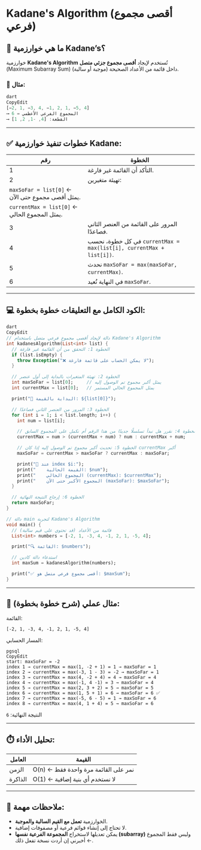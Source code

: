 # Kadane's Algorithm (أقصى مجموع فرعي)

## 📌 ما هي خوارزمية Kadane’s؟

خوارزمية **Kadane's Algorithm** تُستخدم لإيجاد **أقصى مجموع جزئي متصل** (Maximum Subarray Sum) داخل قائمة من الأعداد الصحيحة (موجبة أو سالبة).

### 🎯 مثال:

```dart
dart
CopyEdit
[−2, 1, −3, 4, −1, 2, 1, −5, 4]
⟶ المجموع الفرعي الأعظمي = 6
⟶ القطعة: [4, -1, 2, 1]

```

---

## ✅ خطوات تنفيذ خوارزمية Kadane:

| رقم | الخطوة |
| --- | --- |
| 1 | التأكد أن القائمة غير فارغة. |
| 2 | تهيئة متغيرين: |
| `maxSoFar = list[0]` ← يمثل أقصى مجموع حتى الآن. |  |
| `currentMax = list[0]` ← يمثل المجموع الحالي. |  |
| 3 | المرور على القائمة من العنصر الثاني فصاعدًا. |
| 4 | في كل خطوة، نحسب `currentMax = max(list[i], currentMax + list[i])`. |
| 5 | نحدث `maxSoFar = max(maxSoFar, currentMax)`. |
| 6 | في النهاية نُعيد `maxSoFar`. |

---

## 💻 الكود الكامل مع التعليقات خطوة بخطوة:

```dart
dart
CopyEdit
// دالة لإيجاد أقصى مجموع فرعي متصل باستخدام Kadane's Algorithm
int kadanesAlgorithm(List<int> list) {
  // الخطوة 1: التحقق من أن القائمة غير فارغة
  if (list.isEmpty) {
    throw Exception("❌ لا يمكن الحساب على قائمة فارغة");
  }

  // الخطوة 2: تهيئة المتغيرات بالبداية إلى أول عنصر
  int maxSoFar = list[0];     // يمثل أكبر مجموع تم الوصول إليه
  int currentMax = list[0];   // يمثل المجموع الحالي المستمر

  print("🔢 البداية بالقيمة: ${list[0]}");

  // الخطوة 3: المرور من العنصر الثاني فصاعدًا
  for (int i = 1; i < list.length; i++) {
    int num = list[i];

    // الخطوة 4: نقرر هل نبدأ تسلسلًا جديدًا من هذا الرقم أم نكمل على المجموع السابق
    currentMax = num > (currentMax + num) ? num : currentMax + num;

    // الخطوة 5: تحديث أكبر مجموع تم الوصول إليه إذا كان currentMax أكبر
    maxSoFar = currentMax > maxSoFar ? currentMax : maxSoFar;

    print("📍 عند index $i:");
    print("    القيمة الحالية: $num");
    print("    المجموع الحالي (currentMax): $currentMax");
    print("    المجموع الأكبر حتى الآن (maxSoFar): $maxSoFar");
  }

  // الخطوة 6: إرجاع النتيجة النهائية
  return maxSoFar;
}

// دالة main لتجربة Kadane's Algorithm
void main() {
  // قائمة من الأعداد (قد تحتوي على قيم سالبة)
  List<int> numbers = [-2, 1, -3, 4, -1, 2, 1, -5, 4];

  print("🔍 القائمة: $numbers");

  // استدعاء دالة كادين
  int maxSum = kadanesAlgorithm(numbers);

  print("✅ أقصى مجموع فرعي متصل هو: $maxSum");
}

```

---

## 🧪 مثال عملي (شرح خطوة بخطوة):

القائمة:

`[-2, 1, -3, 4, -1, 2, 1, -5, 4]`

المسار الحسابي:

```
pgsql
CopyEdit
start: maxSoFar = -2
index 1 → currentMax = max(1, -2 + 1) = 1 → maxSoFar = 1
index 2 → currentMax = max(-3, 1 - 3) = -2 → maxSoFar = 1
index 3 → currentMax = max(4, -2 + 4) = 4 → maxSoFar = 4
index 4 → currentMax = max(-1, 4 -1) = 3 → maxSoFar = 4
index 5 → currentMax = max(2, 3 + 2) = 5 → maxSoFar = 5
index 6 → currentMax = max(1, 5 + 1) = 6 → maxSoFar = 6 ✅
index 7 → currentMax = max(-5, 6 - 5) = 1 → maxSoFar = 6
index 8 → currentMax = max(4, 1 + 4) = 5 → maxSoFar = 6

```

النتيجة النهائية: `6`

---

## ⏱️ تحليل الأداء:

| العامل | القيمة |
| --- | --- |
| الزمن | O(n) ← نمر على القائمة مرة واحدة فقط |
| الذاكرة | O(1) ← لا نستخدم أي بنية إضافية |

---

## 📘 ملاحظات مهمة:

- الخوارزمية **تعمل مع القيم السالبة والموجبة**.
- لا تحتاج إلى إنشاء قوائم فرعية أو مصفوفات إضافية.
- يمكن تعديلها لاستخراج **المجموعة الفرعية نفسها (subarray)** وليس فقط المجموع ← أخبرني إن أردت نسخة تفعل ذلك.